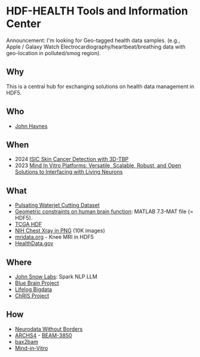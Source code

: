 # HDF-HEALTH Tools and Information Center

Announcement: I'm looking for Geo-tagged health data samples. (e.g., Apple / Galaxy Watch Electrocardiography/heartbeat/breathing data with geo-location in polluted/smog region).

## Why

This is a central hub for exchanging solutions on health data management in HDF5.

## Who
* [John Haynes](https://appliedsciences.nasa.gov/about/our-team/john-haynes)

## When
* 2024 [ISIC Skin Cancer Detection with 3D-TBP](https://www.kaggle.com/competitions/isic-2024-challenge/data)
* 2023 [Mind In Vitro Platforms: Versatile, Scalable, Robust, and Open Solutions to Interfacing with Living Neurons](https://onlinelibrary.wiley.com/doi/10.1002/advs.202306826)

## What

* [Pulsating Waterjet Cutting Dataset](https://www.kaggle.com/code/melanieschaller/converting-to-wav-and-custom-dataloader)
* [Geometric constraints on human brain function](https://osf.io/xczmp/): MATLAB 7.3-MAT file (= HDF5).
* [TCGA HDF](https://zenodo.org/record/6977490#.ZCR0iC-B2Aw)
* [NIH Chest Xray in PNG](https://nihcc.app.box.com/v/ChestXray-NIHCC) (10K images)
* [mridata.org](http://mridata.org/list) - Knee MRI in HDF5
* [HealthData.gov](https://healthdata.gov/)

## Where

* [John Snow Labs](https://github.com/JohnSnowLabs/spark-nlp/blob/47bd96b60cb4790772f0b009ef48c4b44aeb5ae9/python/tensorflow/sddl/arguments.py#L50): Spark NLP LLM
* [Blue Brain Project](https://www.epfl.ch/research/domains/bluebrain/)
* [Lifelog Bigdata](http://www.bigdata-lifelog.kr/lifelog/find/distribute/dataList)
* [ChRIS Project](http://chrisproject.org)

## How

* [Neurodata Without Borders](https://www.nwb.org/nwb-software/)
* [ARCHS4](https://amp.pharm.mssm.edu/archs4/download.html) - [BEAM-3850](https://issues.apache.org/jira/browse/BEAM-3850)
* [bax2bam](https://github.com/pacificbiosciences/bax2bam/)
* [Mind-in-Vitro](https://miv-os.readthedocs.io/en/latest/)
